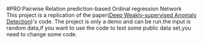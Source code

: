 #PRO:Pairwise Relation prediction-based Ordinal regression Network  
 This project is a replication of the paper([Deep Weakly-supervised Anomaly Detection](https://arxiv.org/pdf/1910.13601.pdf))'s code.
 The project is only a demo and can be run.the input is random data,if you want to use the code to test some public data set,you need to change some code.
